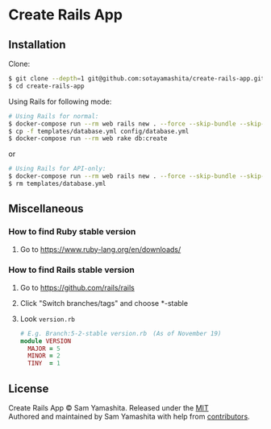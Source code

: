 # Create Rails App

## Installation

Clone:

```bash
$ git clone --depth=1 git@github.com:sotayamashita/create-rails-app.git
$ cd create-rails-app
```

Using Rails for following mode:

```bash
# Using Rails for normal:
$ docker-compose run --rm web rails new . --force --skip-bundle --skip-test --skip-yarn --skip-coffee --database=postgresql
$ cp -f templates/database.yml config/database.yml
$ docker-compose run --rm web rake db:create
```

or

```bash
# Using Rails for API-only:
$ docker-compose run --rm web rails new . --force --skip-bundle --skip-test --skip-yarn --api
$ rm templates/database.yml
```


## Miscellaneous

### How to find Ruby stable version

1. Go to https://www.ruby-lang.org/en/downloads/

### How to find Rails stable version

1. Go to https://github.com/rails/rails
1. Click "Switch branches/tags" and choose \*-stable
1. Look `version.rb`

    ```ruby
    # E.g. Branch:5-2-stable version.rb　(As of November 19)
    module VERSION
      MAJOR = 5
      MINOR = 2
      TINY  = 1
    ```

## License

Create Rails App © Sam Yamashita. Released under the [MIT](LICENSE)<br/>
Authored and maintained by Sam Yamashita with help from [contributors](https://github.com/sotayamashita/create-rails-app/contributors).
